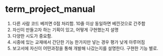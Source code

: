 # term_project_manual
1. 다른 사람 코드 베끼면 0점 처리함. 10줄 이상 동일하면 베낀것으로 간주함
2. 자신이 만들고자 하는 기획이 있고, 어떻게 구현했는지 설명 
3. 다양한 시도가 중요함. 
4. 시중에 있는 교재에서 간단한 기능 한가지만 넣는 경우 평가 낮게 아루어짐
5. 보고서에 자신이 어떤과정을 통해 개발해 나갔는지를 설명한다. 구현한 기능 별로. 
